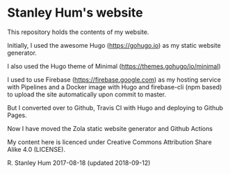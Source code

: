 Stanley Hum's website
===================================

This repository holds the contents of my website.

Initially, I used the awesome Hugo (https://gohugo.io) as my static website generator.

I also used the Hugo theme of Minimal (https://themes.gohugo/io/minimal)

I used to use Firebase (https://firebase.google.com) as my hosting service with Pipelines and a Docker image with Hugo and firebase-cli (npm based) to upload the site automatically upon commit to master.

But I converted over to Github, Travis CI with Hugo and deploying to Github Pages.

Now I have moved the Zola static website generator and Github Actions

My content here is licenced under Creative Commons Attribution Share Alike 4.0 (LICENSE).

R. Stanley Hum
2017-08-18
(updated 2018-09-12)


